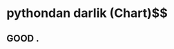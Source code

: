 # pythondan darlik (Chart)$$
## GOOD .
 <img src="https://encrypted-tbn0.gstatic.com/images?q=tbn:ANd9GcRqZeRdRV8vUOztTAeobsOJAl_6bd365XUERg&usqp=CAU" alt="">
